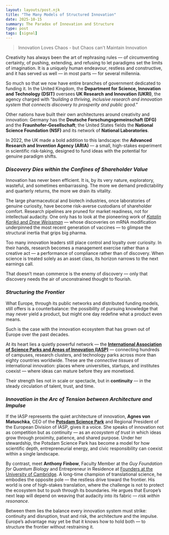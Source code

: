 ```yaml
---
layout: layouts/post.njk
title: "The Many Models of Structured Innovation"
date: 2025-10-15
summary: The Paradox of Innovation and Structure
type: post
tags: [signal]
---
```





> Innovation Loves Chaos - but Chaos can't Maintain Innovation

Creativity has always been the art of rephrasing rules — of circumventing certainty, of pushing, extending, and refusing to let paradigms set the limits of imagination. It is a uniquely human endeavour, restless and constructive, and it has served us well — in most parts — for several millennia.

So much so that we now have entire branches of government dedicated to funding it. In the United Kingdom, the **Department for Science, Innovation and Technology (DSIT)** oversees **UK Research and Innovation (UKRI)**, the agency charged with “*building a thriving, inclusive research and innovation system that connects discovery to prosperity and public good*.”

Other nations have built their own architectures around creativity and innovation: Germany has the **Deutsche Forschungsgemeinschaft (DFG)** and the **Fraunhofer-Gesellschaft**; the United States fields the **National Science Foundation (NSF)** and its network of **National Laboratories**.

In 2022, the UK made a bold addition to this landscape: the **Advanced Research and Invention Agency (ARIA)** — a small, high-stakes experiment in scientific risk-taking, designed to fund ideas with the potential for genuine paradigm shifts.



### *Discovery Dies within the Confines of Shareholder Value*

Innovation has never been efficient. It is, by its very nature, exploratory, wasteful, and sometimes embarrassing. The more we demand predictability and quarterly returns, the more we drain its vitality.

The large pharmaceutical and biotech industries, once laboratories of genuine curiosity, have become risk-averse custodians of shareholder comfort. Research pipelines are pruned for market readiness, not for intellectual audacity. One only has to look at the pioneering work of [*Katalin Karikó* and *Drew Weissman*](https://www.nobelprize.org/prizes/medicine/2023/press-release/) — whose discoveries on mRNA modification underpinned the most recent generation of vaccines — to glimpse the structural inertia that grips big pharma.

Too many innovation leaders still place control and loyalty over curiosity. In their hands, research becomes a management exercise rather than a creative act — a performance of compliance rather than of discovery. When science is treated solely as an asset class, its horizon narrows to the next earnings call.

That doesn’t mean commerce is the enemy of discovery — only that discovery needs the air of unconstrained thought to flourish.


### *Structuring the Frontier*

What Europe, through its public networks and distributed funding models, still offers is a counterbalance: the possibility of pursuing knowledge that may never yield a product, but might one day redefine what a product even means.  

Such is the case with the innovation ecosystem that has grown out of Europe over the past decades.  

At its heart lies a quietly powerful network — the [**International Association of Science Parks and Areas of Innovation (IASP)**](https://www.iasp.ws/) — connecting hundreds of campuses, research clusters, and technology parks across more than eighty countries worldwide. These are the *connective tissues* of international innovation: places where universities, startups, and institutes coexist — where ideas can mature before they are monetised.  

Their strength lies not in scale or spectacle, but in **continuity** — in the steady circulation of talent, trust, and time.  

### *Innovation in the Arc of Tension between Architecture and Impulse*

If the IASP represents the quiet architecture of innovation, **Agnes von Matuschka**, CEO of the [**Potsdam Science Park**](https://www.potsdam-sciencepark.de/) and Regional President of the European Division of IASP, gives it a voice. She speaks of innovation not as competition but as continuity — as an *ecosystem of trust* in which ideas grow through proximity, patience, and shared purpose. Under her stewardship, the Potsdam Science Park has become a model for how scientific depth, entrepreneurial energy, and civic responsibility can coexist within a single landscape.  

By contrast, meet **Anthony Finbow**, Faculty Member at the *Guy Foundation for Quantum Biology* and Entrepreneur in Residence at [Founders at the University of Cambridge](https://founders.cam.ac.uk/). A long-time champion of translational science, he embodies the opposite pole — the restless drive toward the frontier. His world is one of high-stakes translation, where the challenge is not to protect the ecosystem but to push through its boundaries. He argues that Europe’s next leap will depend on weaving that audacity into its fabric — *risk within resonance*.  

Between them lies the balance every innovation system must strike: continuity and disruption, trust and risk, the architecture and the impulse. Europe’s advantage may yet be that it knows how to hold both — to structure the frontier without restraining it.

